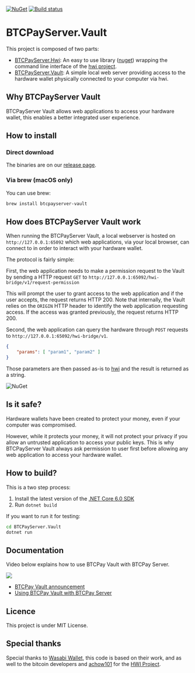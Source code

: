 [![NuGet](https://img.shields.io/nuget/v/BTCPayServer.Hwi.svg)](https://www.nuget.org/packages/BTCPayServer.Hwi) [![Build status](https://github.com/btcpayserver/BTCPayServer.Vault/workflows/CI/badge.svg)](https://github.com/btcpayserver/BTCPayServer.Vault/actions?query=workflow%3ACI)

# BTCPayServer.Vault

This project is composed of two parts:

* [BTCPayServer.Hwi](https://github.com/btcpayserver/BTCPayServer.Vault/tree/master/BTCPayServer.Hwi): An easy to use library ([nuget](https://www.nuget.org/packages/BTCPayServer.Hwi)) wrapping the command line interface of the [hwi project](https://github.com/bitcoin-core/HWI).
* [BTCPayServer.Vault](https://github.com/btcpayserver/BTCPayServer.Vault/tree/master/BTCPayServer.Vault): A simple local web server providing access to the hardware wallet physically connected to your computer via hwi.

## Why BTCPayServer Vault

BTCPayServer Vault allows web applications to access your hardware wallet, this enables a better integrated user experience.

## How to install

### Direct download

The binaries are on our [release page](https://github.com/btcpayserver/BTCPayServer.Vault/releases/latest).

### Via brew (macOS only)

You can use brew:

```bash
brew install btcpayserver-vault
```

## How does BTCPayServer Vault work

When running the BTCPayServer Vault, a local webserver is hosted on `http://127.0.0.1:65092` which web applications, via your local browser, can connect to in order to interact with your hardware wallet.

The protocol is fairly simple:

First, the web application needs to make a permission request to the Vault by sending a HTTP request `GET` to `http://127.0.0.1:65092/hwi-bridge/v1/request-permission`

This will prompt the user to grant access to the web application and if the user accepts, the request returns HTTP 200. Note that internally, the Vault relies on the `ORIGIN` HTTP header to identify the web application requesting access.
If the access was granted previously, the request returns HTTP 200.

Second, the web application can query the hardware through `POST` requests to `http://127.0.0.1:65092/hwi-bridge/v1`.

```json
{
    "params": [ "param1", "param2" ]
}
````

Those parameters are then passed as-is to [hwi](https://github.com/bitcoin-core/HWI) and the result is returned as a string.

![NuGet](docs/Sequence.svg)

## Is it safe?

Hardware wallets have been created to protect your money, even if your computer was compromised.

However, while it protects your money, it will not protect your privacy if you allow an untrusted application to access your public keys.
This is why BTCPayServer Vault always ask permission to user first before allowing any web application to access your hardware wallet.

## How to build?

This is a two step process:

1. Install the latest version of the [.NET Core 6.0 SDK](https://dotnet.microsoft.com/download/dotnet-core/6.0)
2. Run `dotnet build`

If you want to run it for testing:

```bash
cd BTCPayServer.Vault
dotnet run
```

## Documentation

Video below explains how to use BTCPay Vault with BTCPay Server.

[![](https://img.youtube.com/vi/hh_cm8MKl2g/mqdefault.jpg)](https://www.youtube.com/watch?v=hh_cm8MKl2g)

- [BTCPay Vault announcement](https://blog.btcpayserver.org/btcpay-vault/)
- [Using BTCPay Vault with BTCPay Server](https://docs.btcpayserver.org/Vault)

## Licence

This project is under MIT License.

## Special thanks

Special thanks to [Wasabi Wallet](https://github.com/zkSNACKs/WalletWasabi), this code is based on their work, and as well to the bitcoin developers and [achow101](https://github.com/achow101) for the [HWI Project](https://github.com/bitcoin-core/HWI).
